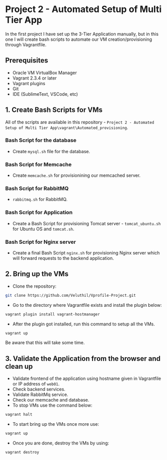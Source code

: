 # Project 2 - Automated Setup of Multi Tier App

In the first project I have set up the 3-Tier Application manually, but in this one I will create bash scripts to automate our VM creation/provisioning through Vagrantfile.

## Prerequisites

 * Oracle VM VirtualBox Manager
 * Vagrant 2.3.4 or later
 * Vagrant plugins
 * Git
 * IDE (SublimeText, VSCode, etc)

## 1. Create Bash Scripts for VMs
All of the scripts are available in this repository - `Project 2 - Automated Setup of Multi Tier App\vagrant\Automated_provisioning`.
### Bash Script for the database
- Create `mysql.sh` file for the database.
### Bash Script for Memcache
- Create `memcache.sh` for provisionining our memcached server.
### Bash Script for RabbitMQ
- `rabbitmq.sh` for RabbitMQ.
### Bash Script for Application
- Create a Bash Script for provisioning Tomcat server - `tomcat_ubuntu.sh` for Ubuntu OS and `tomcat.sh`.
### Bash Script for Nginx server
- Create a final Bash Script `nginx.sh` for provisioning Nginx server which will forward requests to the backend application.

## 2. Bring up the VMs
- Clone the repository:
```sh
git clone https://github.com/Veluthil/Vprofile-Project.git
```

- Go to the directory where Vagrantfile exists and install the plugin below:
```sh
vagrant plugin install vagrant-hostmanager
```

- After the plugin got installed, run this command to setup all the VMs.
```sh
vagrant up
```
Be aware that this will take some time.

## 3. Validate the Application from the browser and clean up
- Validate frontend of the application using hostname given in Vagrantfile or IP address of `web01`.
- Check backend services. 
- Validate RabbitMq service.
- Check our memcache and database.
- To stop VMs use the command below:
```sh
vagrant halt
```
- To start bring up the VMs once more use:
```sh
vagrant up 
```
- Once you are done, destroy the VMs by using:
```sh
vagrant destroy
```

